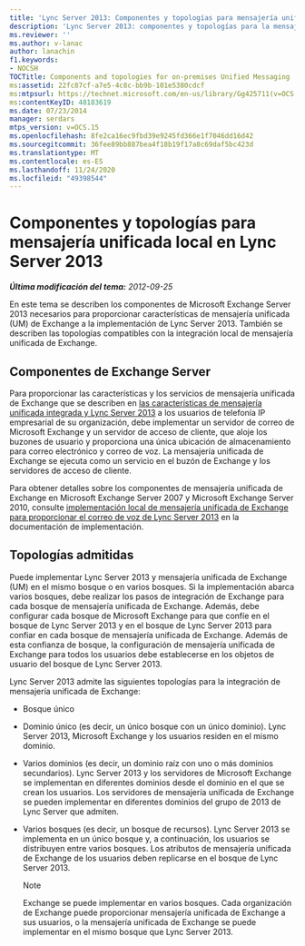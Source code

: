 ```yaml
---
title: 'Lync Server 2013: Componentes y topologías para mensajería unificada local'
description: 'Lync Server 2013: componentes y topologías para la mensajería unificada local.'
ms.reviewer: ''
ms.author: v-lanac
author: lanachin
f1.keywords:
- NOCSH
TOCTitle: Components and topologies for on-premises Unified Messaging
ms:assetid: 22fc87cf-a7e5-4c8c-bb9b-101e5380cdcf
ms:mtpsurl: https://technet.microsoft.com/en-us/library/Gg425711(v=OCS.15)
ms:contentKeyID: 48183619
ms.date: 07/23/2014
manager: serdars
mtps_version: v=OCS.15
ms.openlocfilehash: 8fe2ca16ec9fbd39e9245fd366e1f7046dd16d42
ms.sourcegitcommit: 36fee89bb887bea4f18b19f17a8c69daf5bc423d
ms.translationtype: MT
ms.contentlocale: es-ES
ms.lasthandoff: 11/24/2020
ms.locfileid: "49398544"
---
```

# <a name="components-and-topologies-for-on-premises-unified-messaging-in-lync-server-2013"></a>Componentes y topologías para mensajería unificada local en Lync Server 2013

<div data-xmlns="http://www.w3.org/1999/xhtml">

<div class="topic" data-xmlns="http://www.w3.org/1999/xhtml" data-msxsl="urn:schemas-microsoft-com:xslt" data-cs="https://msdn.microsoft.com/">

<div data-asp="https://msdn2.microsoft.com/asp">



</div>

<div id="mainSection">

<div id="mainBody">

<span> </span>

_**Última modificación del tema:** 2012-09-25_

En este tema se describen los componentes de Microsoft Exchange Server 2013 necesarios para proporcionar características de mensajería unificada (UM) de Exchange a la implementación de Lync Server 2013. También se describen las topologías compatibles con la integración local de mensajería unificada de Exchange.

<div>

## <a name="exchange-server-components"></a>Componentes de Exchange Server

Para proporcionar las características y los servicios de mensajería unificada de Exchange que se describen en [las características de mensajería unificada integrada y Lync Server 2013](lync-server-2013-features-of-integrated-unified-messaging.md) a los usuarios de telefonía IP empresarial de su organización, debe implementar un servidor de correo de Microsoft Exchange y un servidor de acceso de cliente, que aloje los buzones de usuario y proporciona una única ubicación de almacenamiento para correo electrónico y correo de voz. La mensajería unificada de Exchange se ejecuta como un servicio en el buzón de Exchange y los servidores de acceso de cliente.

Para obtener detalles sobre los componentes de mensajería unificada de Exchange en Microsoft Exchange Server 2007 y Microsoft Exchange Server 2010, consulte [implementación local de mensajería unificada de Exchange para proporcionar el correo de voz de Lync Server 2013](lync-server-2013-deploying-on-premises-exchange-um-to-provide-lync-server-2013-voice-mail.md) en la documentación de implementación.

</div>

<div>

## <a name="supported-topologies"></a>Topologías admitidas

Puede implementar Lync Server 2013 y mensajería unificada de Exchange (UM) en el mismo bosque o en varios bosques. Si la implementación abarca varios bosques, debe realizar los pasos de integración de Exchange para cada bosque de mensajería unificada de Exchange. Además, debe configurar cada bosque de Microsoft Exchange para que confíe en el bosque de Lync Server 2013 y en el bosque de Lync Server 2013 para confiar en cada bosque de mensajería unificada de Exchange. Además de esta confianza de bosque, la configuración de mensajería unificada de Exchange para todos los usuarios debe establecerse en los objetos de usuario del bosque de Lync Server 2013.

Lync Server 2013 admite las siguientes topologías para la integración de mensajería unificada de Exchange:

  - Bosque único

  - Dominio único (es decir, un único bosque con un único dominio). Lync Server 2013, Microsoft Exchange y los usuarios residen en el mismo dominio.

  - Varios dominios (es decir, un dominio raíz con uno o más dominios secundarios). Lync Server 2013 y los servidores de Microsoft Exchange se implementan en diferentes dominios desde el dominio en el que se crean los usuarios. Los servidores de mensajería unificada de Exchange se pueden implementar en diferentes dominios del grupo de 2013 de Lync Server que admiten.

  - Varios bosques (es decir, un bosque de recursos). Lync Server 2013 se implementa en un único bosque y, a continuación, los usuarios se distribuyen entre varios bosques. Los atributos de mensajería unificada de Exchange de los usuarios deben replicarse en el bosque de Lync Server 2013.
    
    <div>
    

    > [!NOTE]  
    > Exchange se puede implementar en varios bosques. Cada organización de Exchange puede proporcionar mensajería unificada de Exchange a sus usuarios, o la mensajería unificada de Exchange se puede implementar en el mismo bosque que Lync Server 2013.

    
    </div>

</div>

</div>

<span> </span>

</div>

</div>

</div>

